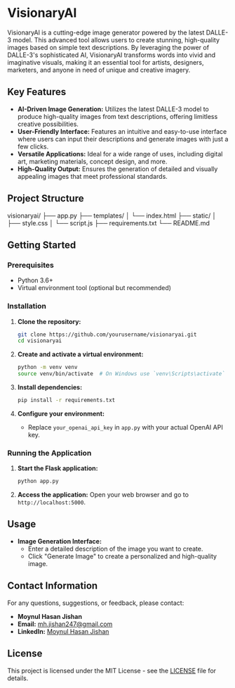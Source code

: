 # VisionaryAI

VisionaryAI is a cutting-edge image generator powered by the latest DALLE-3 model. This advanced tool allows users to create stunning, high-quality images based on simple text descriptions. By leveraging the power of DALLE-3's sophisticated AI, VisionaryAI transforms words into vivid and imaginative visuals, making it an essential tool for artists, designers, marketers, and anyone in need of unique and creative imagery.

## Key Features
- **AI-Driven Image Generation:** Utilizes the latest DALLE-3 model to produce high-quality images from text descriptions, offering limitless creative possibilities.
- **User-Friendly Interface:** Features an intuitive and easy-to-use interface where users can input their descriptions and generate images with just a few clicks.
- **Versatile Applications:** Ideal for a wide range of uses, including digital art, marketing materials, concept design, and more.
- **High-Quality Output:** Ensures the generation of detailed and visually appealing images that meet professional standards.

## Project Structure
visionaryai/
├── app.py
├── templates/
│   └── index.html
├── static/
│   ├── style.css
│   └── script.js
├── requirements.txt
└── README.md


## Getting Started

### Prerequisites
- Python 3.6+
- Virtual environment tool (optional but recommended)

### Installation

1. **Clone the repository:**
    ```bash
    git clone https://github.com/yourusername/visionaryai.git
    cd visionaryai
    ```

2. **Create and activate a virtual environment:**
    ```bash
    python -m venv venv
    source venv/bin/activate  # On Windows use `venv\Scripts\activate`
    ```

3. **Install dependencies:**
    ```bash
    pip install -r requirements.txt
    ```

4. **Configure your environment:**
    - Replace `your_openai_api_key` in `app.py` with your actual OpenAI API key.

### Running the Application

1. **Start the Flask application:**
    ```bash
    python app.py
    ```

2. **Access the application:**
    Open your web browser and go to `http://localhost:5000`.

## Usage

- **Image Generation Interface:**
    - Enter a detailed description of the image you want to create.
    - Click "Generate Image" to create a personalized and high-quality image.

## Contact Information

For any questions, suggestions, or feedback, please contact:

- **Moynul Hasan Jishan**
- **Email:** mh.jishan247@gmail.com
- **LinkedIn:** [Moynul Hasan Jishan](https://www.linkedin.com/in/m-h-jishan)

## License

This project is licensed under the MIT License - see the [LICENSE](LICENSE) file for details.
